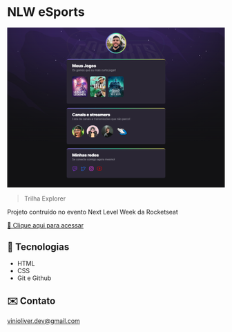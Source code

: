 # NLW eSports 

![preview](./.github/preview.png)

> Trilha Explorer

Projeto contruído no evento Next Level Week da Rocketseat

[ 🔗 Clique aqui para acessar](https://vinioliver01.github.io/NLW-eSports/)

## 🔨 Tecnologias

- HTML
- CSS
- Git e Github

## ✉️ Contato

vinioliver.dev@gmail.com

